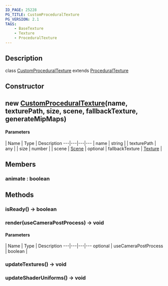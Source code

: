 ```yaml
---
ID_PAGE: 25228
PG_TITLE: CustomProceduralTexture
PG_VERSION: 2.1
TAGS:
    - BaseTexture
    - Texture
    - ProceduralTexture
---
```

## Description

class [CustomProceduralTexture](/classes/3.1/CustomProceduralTexture) extends [ProceduralTexture](/classes/3.1/ProceduralTexture)



## Constructor

## new [CustomProceduralTexture](/classes/3.1/CustomProceduralTexture)(name, texturePath, size, scene, fallbackTexture, generateMipMaps)



#### Parameters
 | Name | Type | Description
---|---|---|---
 | name | string | 
 | texturePath | any | 
 | size | number | 
 | scene | [Scene](/classes/3.1/Scene) | 
optional | fallbackTexture | [Texture](/classes/3.1/Texture) | 
## Members

### animate : boolean


## Methods

### isReady() &rarr; boolean


### render(useCameraPostProcess) &rarr; void



#### Parameters
 | Name | Type | Description
---|---|---|---
optional | useCameraPostProcess | boolean | 

### updateTextures() &rarr; void


### updateShaderUniforms() &rarr; void


